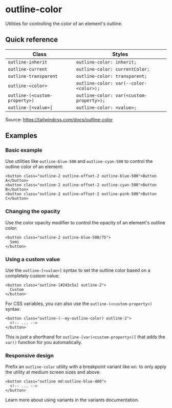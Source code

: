 # outline-color

Utilities for controlling the color of an element's outline.

## Quick reference

| Class                     | Styles                                   |
|---------------------------|------------------------------------------|
| `outline-inherit`         | `outline-color: inherit;`                |
| `outline-current`         | `outline-color: currentColor;`           |
| `outline-transparent`     | `outline-color: transparent;`            |
| `outline-<color>`         | `outline-color: var(--color-<color>);`   |
| `outline-(<custom-property>)` | `outline-color: var(<custom-property>);` |
| `outline-[<value>]`       | `outline-color: <value>;`                |

Source: https://tailwindcss.com/docs/outline-color

## Examples

### Basic example

Use utilities like `outline-blue-500` and `outline-cyan-500` to control the outline color of an element:

```
<button class="outline-2 outline-offset-2 outline-blue-500">Button A</button>
<button class="outline-2 outline-offset-2 outline-cyan-500">Button B</button>
<button class="outline-2 outline-offset-2 outline-pink-500">Button C</button>
```

### Changing the opacity

Use the color opacity modifier to control the opacity of an element's outline color:

```
<button class="outline-2 outline-blue-500/75">
  Semi
</button>
```

### Using a custom value

Use the `outline-[<value>]` syntax to set the outline color based on a completely custom value:

```
<button class="outline-[#243c5a] outline-2">
  Custom
</button>
```

For CSS variables, you can also use the `outline-(<custom-property>)` syntax:

```
<button class="outline-(--my-outline-color) outline-2">
  <!-- ... -->
</button>
```

This is just a shorthand for `outline-[var(<custom-property>)]` that adds the `var()` function for you automatically.

### Responsive design

Prefix an `outline-color` utility with a breakpoint variant like `md:` to only apply the utility at medium screen sizes and above:

```
<button class="outline md:outline-blue-400">
  <!-- ... -->
</button>
```

Learn more about using variants in the variants documentation.
